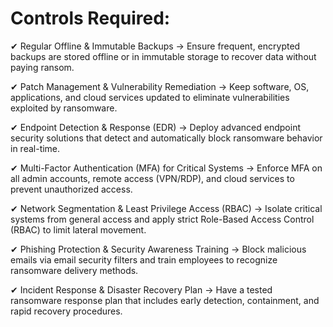 # Controls Required:

✔ Regular Offline & Immutable Backups → Ensure frequent, encrypted backups are stored offline or in immutable storage to recover data without paying ransom.

✔ Patch Management & Vulnerability Remediation → Keep software, OS, applications, and cloud services updated to eliminate vulnerabilities exploited by ransomware.

✔ Endpoint Detection & Response (EDR) → Deploy advanced endpoint security solutions that detect and automatically block ransomware behavior in real-time.

✔ Multi-Factor Authentication (MFA) for Critical Systems → Enforce MFA on all admin accounts, remote access (VPN/RDP), and cloud services to prevent unauthorized access.

✔ Network Segmentation & Least Privilege Access (RBAC) → Isolate critical systems from general access and apply strict Role-Based Access Control (RBAC) to limit lateral movement.

✔ Phishing Protection & Security Awareness Training → Block malicious emails via email security filters and train employees to recognize ransomware delivery methods.

✔ Incident Response & Disaster Recovery Plan → Have a tested ransomware response plan that includes early detection, containment, and rapid recovery procedures.